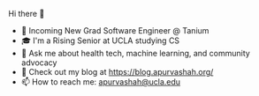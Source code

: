 Hi there 👋
- 🔭 Incoming New Grad Software Engineer @ Tanium
- 🎓 I'm a Rising Senior at UCLA studying CS
- 🌱 Ask me about health tech, machine learning, and community advocacy
- 📖 Check out my blog at https://blog.apurvashah.org/
- 📫 How to reach me: apurvashah@ucla.edu
